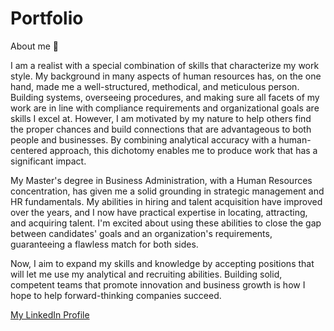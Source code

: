 # Portfolio
About me 👋

I am a realist with a special combination of skills that characterize my work style. My background in many aspects of human resources has, on the one hand, made me a well-structured, methodical, and meticulous person. Building systems, overseeing procedures, and making sure all facets of my work are in line with compliance requirements and organizational goals are skills I excel at. However, I am motivated by my nature to help others find the proper chances and build connections that are advantageous to both people and businesses. By combining analytical accuracy with a human-centered approach, this dichotomy enables me to produce work that has a significant impact.

My Master's degree in Business Administration, with a Human Resources concentration, has given me a solid grounding in strategic management and HR fundamentals. My abilities in hiring and talent acquisition have improved over the years, and I now have practical expertise in locating, attracting, and acquiring talent. I'm excited about using these abilities to close the gap between candidates' goals and an organization's requirements, guaranteeing a flawless match for both sides.

Now, I aim to expand my skills and knowledge by accepting positions that will let me use my analytical and recruiting abilities. Building solid, competent teams that promote innovation and business growth is how I hope to help forward-thinking companies succeed.

[My LinkedIn Profile](https://www.linkedin.com/in/soham-samanta-3b50a139)

